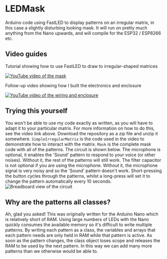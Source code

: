 # LEDMask
Arduino code using FastLED to display patterns on an irregular matrix, in this case a slightly disturbing looking mask. It will run on pretty much anything from the Nano upwards, and will compile for the ESP32 / ESP8266 etc.
## Video guides
Tutorial showing how to use FastLED to draw to irregular-shaped matrices

[![YouTube video of the mask](https://img.youtube.com/vi/zYZkbfmCuEY/0.jpg)](https://www.youtube.com/watch?v=zYZkbfmCuEY)

Follow-up video showing how I built the electronics and enclosure

[![YouTube video of the wiring and enclosure](https://img.youtube.com/vi/_kX5zTTxR9M/0.jpg)](https://www.youtube.com/watch?v=_kX5zTTxR9M)
## Trying this yourself
You won't be able to use my code exactly as written, as you will have to adapt it to your particular matrix. For more information on how to do this, see the video link above. Download the repository as a zip file and unzip it somewhere. `SimpleIrregularMatrix` is the code used in the video to demonstrate how to interact with the matrix. `Mask` is the complete mask code with all of the patterns. The circuit is shown below.
The microphone is optional, it enables the 'Sound' pattern to respond to your voice (or other noises). Without it, the rest of the patterns will still work. The filter capacitor is not optional if you are using the microphone. Without it, the microphone signal is very noisy and so the 'Sound' pattern doesn't work. Short-pressing the button cycles through the patterns, whilst a long-press will set it to change the pattern automatically every 10 seconds.
![Breadboard view of the circuit](Breadboard.png "")

## Why are the patterns all classes?
Ah, glad you asked! This was originally written for the Arduino Nano which is relatively short of RAM. Using large numbers of LEDs with the Nano quickly consumes the available memory so it's difficult to write multiple patterns. By writing each pattern as a class, the variables and arrays that each pattern needs are only held in RAM while that pattern is active. As soon as the pattern changes, the class object loses scope and releases the RAM to be used by the next pattern. In this way we can add many more patterns than we otherwise would be able to.
